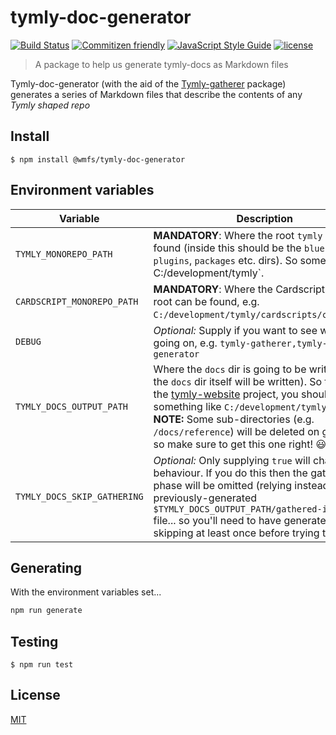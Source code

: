 # tymly-doc-generator

[![Build Status](https://travis-ci.com/wmfs/tymly-doc-generator.svg?token=nmm9if9qp6sBNJ5PjroH&branch=master)](https://travis-ci.com/wmfs/safe-and-well-blueprint)
[![Commitizen friendly](https://img.shields.io/badge/commitizen-friendly-brightgreen.svg)](http://commitizen.github.io/cz-cli/)
[![JavaScript Style Guide](https://img.shields.io/badge/code_style-standard-brightgreen.svg)](https://standardjs.com)
[![license](https://img.shields.io/github/license/mashape/apistatus.svg)](https://github.com/wmfs/tymly-doc-generator/LICENSE)


> A package to help us generate tymly-docs as Markdown files

Tymly-doc-generator (with the aid of the [Tymly-gatherer](https://github.com/wmfs/tymly-gatherer) package) generates a series of Markdown files that describe the contents of any _Tymly shaped repo_


## Install
```
$ npm install @wmfs/tymly-doc-generator
```

## Environment variables

| Variable                    | Description |
| --------                    | ----------- |
| `TYMLY_MONOREPO_PATH`       |	**MANDATORY**: Where the root `tymly` dir can be found (inside this should be the `blueprints`, `plugins`, `packages` etc. dirs). So something like C:/development/tymly`. |
| `CARDSCRIPT_MONOREPO_PATH`  |	**MANDATORY**: Where the Cardscript monorepo root can be found, e.g. `C:/development/tymly/cardscripts/cardscript`. |
| `DEBUG`	                  | *Optional:* Supply if you want to see what's going on, e.g. `tymly-gatherer,tymly-doc-generator` |
| `TYMLY_DOCS_OUTPUT_PATH`    |	Where the `docs` dir is going to be written (note the `docs` dir itself will be written). So to target the [tymly-website](https://github.com/wmfs/tymly-website) project, you should set it to something like `C:/development/tymly-website`. **NOTE:** Some sub-directories (e.g. `/docs/reference`) will be deleted on generation, so make sure to get this one right! :smiley: |
| `TYMLY_DOCS_SKIP_GATHERING` |	*Optional:* Only supplying `true` will change behaviour. If you do this then the gathering phase will be omitted (relying instead on a previously-generated `$TYMLY_DOCS_OUTPUT_PATH/gathered-info.json` file... so you'll need to have generated with no skipping at least once before trying this). |

## Generating

With the environment variables set...

``` bash
npm run generate
```

## Testing
```
$ npm run test
```

## <a name='license'></a>License
[MIT](https://github.com/wmfs/tymly/packages/tymly-doc-generator/blob/master/LICENSE)
